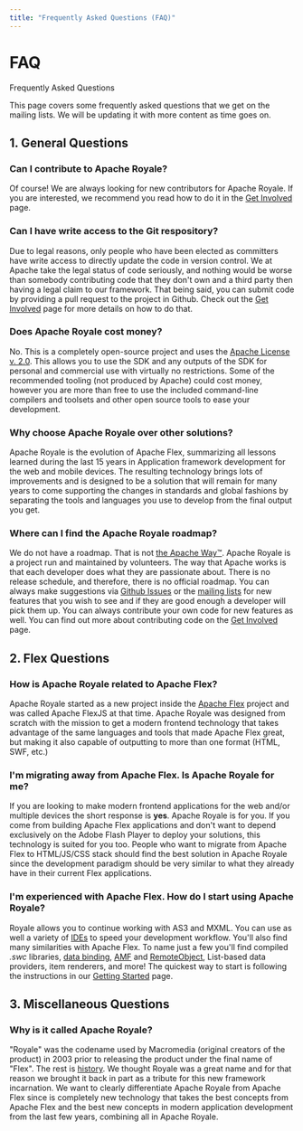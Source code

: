 ```yaml
---
title: "Frequently Asked Questions (FAQ)"
---
```

# FAQ

Frequently Asked Questions

This page covers some frequently asked questions that we get on the mailing lists. We will be updating it with more content as time goes on.

## 1. General Questions

### Can I contribute to Apache Royale?

Of course! We are always looking for new contributors for Apache Royale. If you are interested, we recommend you read how to do it in the [Get Involved](/get-involved) page.

### Can I have write access to the Git respository?

Due to legal reasons, only people who have been elected as committers have write access to directly update the code in version control. We at Apache take the legal status of code seriously, and nothing would be worse than somebody contributing code that they don't own and a third party then having a legal claim to our framework. That being said, you can submit code by providing a pull request to the project in Github. Check out the [Get Involved](/get-involved) page for more details on how to do that.

### Does Apache Royale cost money?

No. This is a completely open-source project and uses the [Apache License v. 2.0](https://www.apache.org/licenses/). This allows you to use the SDK and any outputs of the SDK for personal and commercial use with virtually no restrictions. Some of the recommended tooling (not produced by Apache) could cost money, however you are more than free to use the included command-line compilers and toolsets and other open source tools to ease your development.

### Why choose Apache Royale over other solutions?

Apache Royale is the evolution of Apache Flex, summarizing all lessons learned during the last 15 years in Application framework development for the web and mobile devices. The resulting technology brings lots of improvements and is designed to be a solution that will remain for many years to come supporting the changes in standards and global fashions by separating the tools and languages you use to develop from the final output you get.

### Where can I find the Apache Royale roadmap?

We do not have a roadmap. That is not [the Apache Way™](https://www.apache.org/theapacheway/index.html). Apache Royale is a project run and maintained by volunteers. The way that Apache works is that each developer does what they are passionate about. There is no release schedule, and therefore, there is no official roadmap. You can always make suggestions via [Github Issues](https://github.com/apache/royale-asjs/issues) or the [mailing lists](/mailing-lists) for new features that you wish to see and if they are good enough a developer will pick them up. You can always contribute your own code for new features as well. You can find out more about contributing code on the [Get Involved](/get-involved) page.

## 2. Flex Questions

### How is Apache Royale related to Apache Flex?

Apache Royale started as a new project inside the [Apache Flex](https://flex.apache.org/) project and was called Apache FlexJS at that time. Apache Royale was designed from scratch with the mission to get a modern frontend technology that takes advantage of the same languages and tools that made Apache Flex great, but making it also capable of outputting to more than one format (HTML, SWF, etc.)

### I'm migrating away from Apache Flex. Is Apache Royale for me?

If you are looking to make modern frontend applications for the web and/or multiple devices the short response is **yes**. Apache Royale is for you. If you come from building Apache Flex applications and don't want to depend exclusively on the Adobe Flash Player to deploy your solutions, this technology is suited for you too. People who want to migrate from Apache Flex to HTML/JS/CSS stack should find the best solution in Apache Royale since the development paradigm should be very similar to what they already have in their current Flex applications.

### I'm experienced with Apache Flex. How do I start using Apache Royale?

Royale allows you to continue working with AS3 and MXML. You can use as well a variety of [IDEs](/ides) to speed your development workflow. You'll also find many similarities with Apache Flex. To name just a few you'll find compiled _.swc_ libraries, [data binding](https://apache.github.io/royale-docs/features/data-binding), [AMF](https://apache.github.io/royale-docs/working-with-data/loading-external-data/amf) and [RemoteObject](https://apache.github.io/royale-docs/working-with-data/loading-external-data/remoteobject), List-based data providers, item renderers, and more! The quickest way to start is following the instructions in our [Getting Started](https://apache.github.io/royale-docs/get-started) page.

## 3. Miscellaneous Questions

### Why is it called Apache Royale?

"Royale" was the codename used by Macromedia (original creators of the product) in 2003 prior to releasing the product under the final name of "Flex". The rest is [history](https://en.wikipedia.org/wiki/Adobe_Flex). We thought Royale was a great name and for that reason we brought it back in part as a tribute for this new framework incarnation. We want to clearly differentiate Apache Royale from Apache Flex since is completely new technology that takes the best concepts from Apache Flex and the best new concepts in modern application development from the last few years, combining all in Apache Royale.